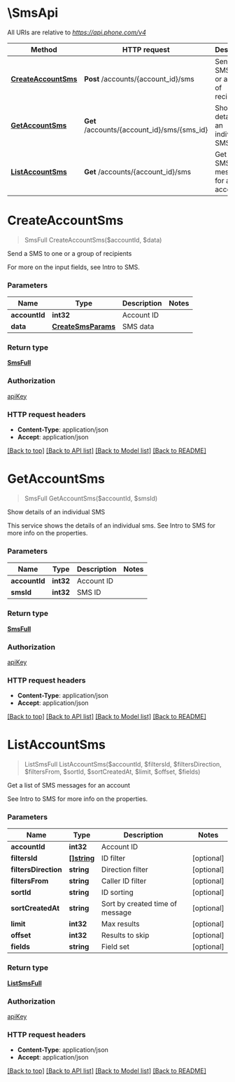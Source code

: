 # \SmsApi

All URIs are relative to *https://api.phone.com/v4*

Method | HTTP request | Description
------------- | ------------- | -------------
[**CreateAccountSms**](SmsApi.md#CreateAccountSms) | **Post** /accounts/{account_id}/sms | Send a SMS to one or a group of recipients
[**GetAccountSms**](SmsApi.md#GetAccountSms) | **Get** /accounts/{account_id}/sms/{sms_id} | Show details of an individual SMS
[**ListAccountSms**](SmsApi.md#ListAccountSms) | **Get** /accounts/{account_id}/sms | Get a list of SMS messages for an account


# **CreateAccountSms**
> SmsFull CreateAccountSms($accountId, $data)

Send a SMS to one or a group of recipients

For more on the input fields, see Intro to SMS.


### Parameters

Name | Type | Description  | Notes
------------- | ------------- | ------------- | -------------
 **accountId** | **int32**| Account ID | 
 **data** | [**CreateSmsParams**](CreateSmsParams.md)| SMS data | 

### Return type

[**SmsFull**](SmsFull.md)

### Authorization

[apiKey](../README.md#apiKey)

### HTTP request headers

 - **Content-Type**: application/json
 - **Accept**: application/json

[[Back to top]](#) [[Back to API list]](../README.md#documentation-for-api-endpoints) [[Back to Model list]](../README.md#documentation-for-models) [[Back to README]](../README.md)

# **GetAccountSms**
> SmsFull GetAccountSms($accountId, $smsId)

Show details of an individual SMS

This service shows the details of an individual sms. See Intro to SMS for more info on the properties.


### Parameters

Name | Type | Description  | Notes
------------- | ------------- | ------------- | -------------
 **accountId** | **int32**| Account ID | 
 **smsId** | **int32**| SMS ID | 

### Return type

[**SmsFull**](SmsFull.md)

### Authorization

[apiKey](../README.md#apiKey)

### HTTP request headers

 - **Content-Type**: application/json
 - **Accept**: application/json

[[Back to top]](#) [[Back to API list]](../README.md#documentation-for-api-endpoints) [[Back to Model list]](../README.md#documentation-for-models) [[Back to README]](../README.md)

# **ListAccountSms**
> ListSmsFull ListAccountSms($accountId, $filtersId, $filtersDirection, $filtersFrom, $sortId, $sortCreatedAt, $limit, $offset, $fields)

Get a list of SMS messages for an account

See Intro to SMS for more info on the properties.


### Parameters

Name | Type | Description  | Notes
------------- | ------------- | ------------- | -------------
 **accountId** | **int32**| Account ID | 
 **filtersId** | [**[]string**](string.md)| ID filter | [optional] 
 **filtersDirection** | **string**| Direction filter | [optional] 
 **filtersFrom** | **string**| Caller ID filter | [optional] 
 **sortId** | **string**| ID sorting | [optional] 
 **sortCreatedAt** | **string**| Sort by created time of message | [optional] 
 **limit** | **int32**| Max results | [optional] 
 **offset** | **int32**| Results to skip | [optional] 
 **fields** | **string**| Field set | [optional] 

### Return type

[**ListSmsFull**](ListSmsFull.md)

### Authorization

[apiKey](../README.md#apiKey)

### HTTP request headers

 - **Content-Type**: application/json
 - **Accept**: application/json

[[Back to top]](#) [[Back to API list]](../README.md#documentation-for-api-endpoints) [[Back to Model list]](../README.md#documentation-for-models) [[Back to README]](../README.md)

